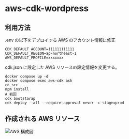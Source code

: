 # aws-cdk-wordpress
## 利用方法
.env の以下をデプロイする AWS のアカウント情報に修正
```
CDK_DEFAULT_ACCOUNT=111111111111
CDK_DEFAULT_REGION=ap-northeast-1
AWS_DEFAULT_PROFILE=xxxxxxx
```
cdk.json に設定した AWS リソースの設定情報を変更する。
```
docker compose up -d
docker compose exec aws-cdk ash
cd src
npm install
# 初回
cdk bootstarap
cdk deploy --all --require-approval never -c stage=prod
```
## 作成される AWS リソース
![AWS 構成図](https://storage.googleapis.com/zenn-user-upload/4fa1cb94f814-20220807.png)
